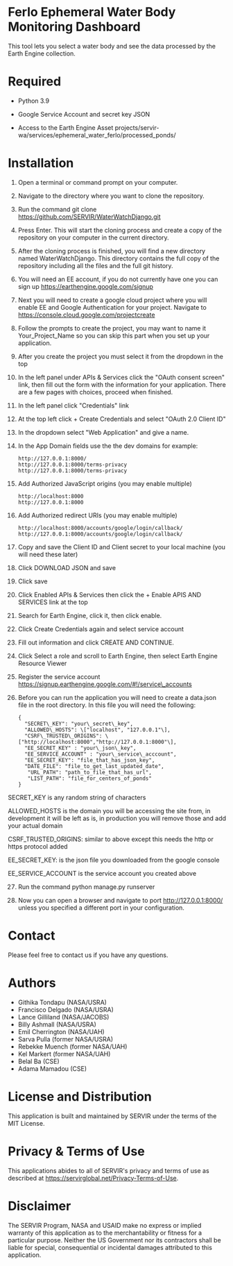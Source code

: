 # Ferlo Ephemeral Water Body Monitoring Dashboard

This tool lets you select a water body and see the data processed by the Earth Engine collection.

# Required

* Python 3.9

* Google Service Account and secret key JSON

* Access to the Earth Engine Asset projects/servir-wa/services/ephemeral_water_ferlo/processed_ponds/

# Installation

1. Open a terminal or command prompt on your computer.

2. Navigate to the directory where you want to clone the repository.

3. Run the command git clone https://github.com/SERVIR/WaterWatchDjango.git

4. Press Enter. This will start the cloning process and create a copy of the repository on your computer in the current
   directory.

5. After the cloning process is finished, you will find a new directory named WaterWatchDjango. This directory contains
   the full copy of the repository including all the files and the full git history.

6. You will need an EE account, if you do not currently have one you can sign up https://earthengine.google.com/signup

7. Next you will need to create a google cloud project where you will enable EE and Google Authentication for your
   project. Navigate to https://console.cloud.google.com/projectcreate

8. Follow the prompts to create the project, you may want to name it Your_Project_Name so you can skip this part when
   you set up your application.

9. After you create the project you must select it from the dropdown in the top

10. In the left panel under APIs & Services click the "OAuth consent screen" link, then fill out the form with the
    information for your application. There are a few pages with choices, proceed when finished.

11. In the left panel click "Credentials" link

12. At the top left click + Create Credentials and select "OAuth 2.0 Client ID"

13. In the dropdown select "Web Application" and give a name.

14. In the App Domain fields use the the dev domains for example:

        http://127.0.0.1:8000/
        http://127.0.0.1:8000/terms-privacy
        http://127.0.0.1:8000/terms-privacy

15. Add Authorized JavaScript origins (you may enable multiple)

        http://localhost:8000
        http://127.0.0.1:8000

16. Add Authorized redirect URIs (you may enable multiple)

        http://localhost:8000/accounts/google/login/callback/
        http://127.0.0.1:8000/accounts/google/login/callback/

17. Copy and save the Client ID and Client secret to your local machine (you will need these later)

18. Click DOWNLOAD JSON and save

19. Click save

20. Click Enabled APIs & Services then click the + Enable APIS AND SERVICES link at the top

21. Search for Earth Engine, click it, then click enable.

22. Click Create Credentials again and select service account

23. Fill out information and click CREATE AND CONTINUE.

24. Click Select a role and scroll to Earth Engine, then select Earth Engine Resource Viewer

25. Register the service account https://signup.earthengine.google.com/#!/service\_accounts

26. Before you can run the application you will need to create a data.json file in the root directory. In this file you
    will need the following:

        {
          "SECRET\_KEY": "your\_secret\_key",
          "ALLOWED\_HOSTS": \["localhost", "127.0.0.1"\],
          "CSRF\_TRUSTED\_ORIGINS": \["http://localhost:8000","http://127.0.0.1:8000"\],
          "EE_SECRET_KEY" : "your\_json\_key",
          "EE_SERVICE_ACCOUNT" : "your\_service\_acccount",
          "EE_SECRET_KEY": "file_that_has_json_key",
          "DATE_FILE": "file_to_get_last_updated_date",
           "URL_PATH": "path_to_file_that_has_url",
           "LIST_PATH": "file_for_centers_of_ponds"
        }

SECRET_KEY is any random string of characters

ALLOWED_HOSTS is the domain you will be accessing the site from, in development it will be left as is, in production you
will remove those and add your actual domain

CSRF_TRUSTED_ORIGINS: similar to above except this needs the http or https protocol added

EE_SECRET_KEY: is the json file you downloaded from the google console

EE_SERVICE_ACCOUNT is the service account you created above

27. Run the command python manage.py runserver

28. Now you can open a browser and navigate to port http://127.0.0.1:8000/ unless you specified a different port in your
    configuration.

# Contact

Please feel free to contact us if you have any questions.

# Authors

* Githika Tondapu (NASA/USRA)
* Francisco Delgado (NASA/USRA)
* Lance Gilliland (NASA/JACOBS)
* Billy Ashmall (NASA/USRA)
* Emil Cherrington (NASA/UAH)
* Sarva Pulla (former NASA/USRA)
* Rebekke Muench (former NASA/UAH)
* Kel Markert (former NASA/UAH)
* Belal Ba (CSE)
* Adama Mamadou (CSE)

# License and Distribution

This application is built and maintained by SERVIR under the terms of the MIT License.

# Privacy & Terms of Use

This applications abides to all of SERVIR's privacy and terms of use as described
at https://servirglobal.net/Privacy-Terms-of-Use.

# Disclaimer

The SERVIR Program, NASA and USAID make no express or implied warranty of this application as to the merchantability or
fitness for a particular purpose. Neither the US Government nor its contractors shall be liable for special,
consequential or incidental damages attributed to this application.
